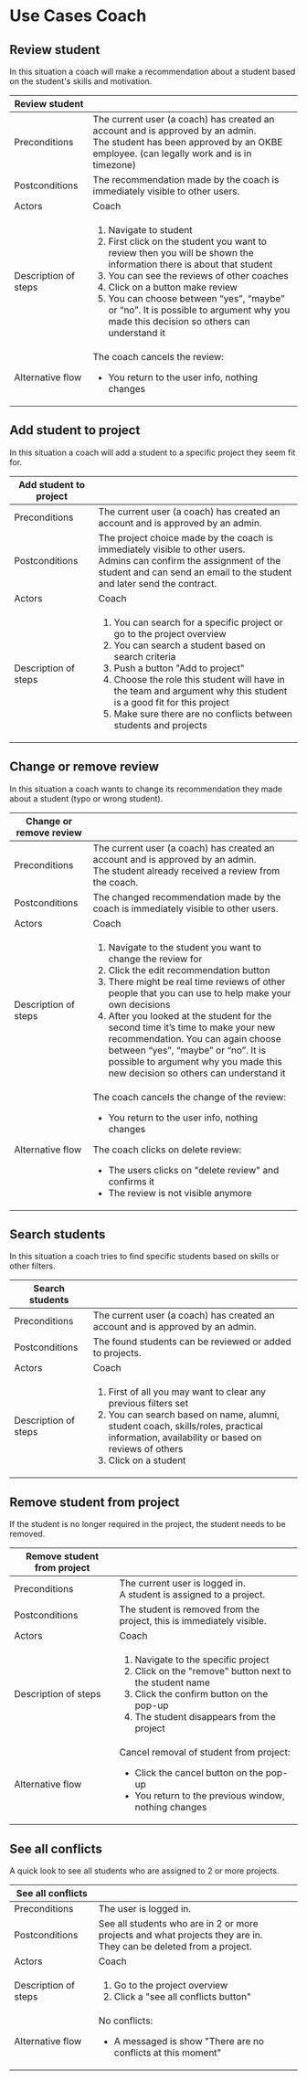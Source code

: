 # Use Cases Coach

## Review student

In this situation a coach will make a recommendation about a student based on the student's skills and motivation.

| Review student ||
| --- | --- |
| Preconditions | The current user (a coach) has created an account and is approved by an admin. <br> The student has been approved by an OKBE employee. (can legally work and is in timezone) |
| Postconditions | The recommendation made by the coach is immediately visible to other users.|
| Actors| Coach |
| Description of steps | <ol><li>Navigate to student</li><li>First click on the student you want to review then you will be shown the information there is about that student</li><li>You can see the reviews of other coaches</li><li>Click on a button make review</li><li>You can choose between “yes”, “maybe” or “no”. It is possible to argument why you made this decision so others can understand it</li></ol>|
| Alternative flow| The coach cancels the review: <ul> <li>You return to the user info, nothing changes</li> </ul> |

## Add student to project

In this situation a coach will add a student to a specific project they seem fit for.

| Add student to project ||
| --- | --- |
| Preconditions | The current user (a coach) has created an account and is approved by an admin. |
| Postconditions | The project choice made by the coach is immediately visible to other users. <br> Admins can confirm the assignment of the student and can send an email to the student and later send the contract. |
| Actors| Coach |
| Description of steps | <ol> <li> You can search for a specific project or go to the project overview </li> <li> You can search a student based on search criteria </li> <li> Push a button "Add to project"</li> <li>Choose the role this student will have in the team and argument why this student is a good fit for this project</li> <li>Make sure there are no conflicts between students and projects</li> </ol> |

## Change or remove review

In this situation a coach wants to change its recommendation they made about a student (typo or wrong student).

| Change or remove review ||
| --- | --- |
| Preconditions | The current user (a coach) has created an account and is approved by an admin. <br> The student already received a review from the coach. |
| Postconditions | The changed recommendation made by the coach is immediately visible to other users.|
| Actors| Coach |
| Description of steps | <ol> <li> Navigate to the student you want to change the review for</li> <li>Click the edit recommendation button </li> <li>There might be real time reviews of other people that you can use to help make your own decisions </li> <li>After you looked at the student for the second time it’s time to make your new recommendation. You can again choose between “yes”, “maybe” or “no”. It is possible to argument why you made this new decision so others can understand it</li> </ol> |
| Alternative flow| The coach cancels the change of the review: <ul> <li>You return to the user info, nothing changes</li> </ul> The coach clicks on delete review: <ul><li>The users clicks on "delete review" and confirms it</li><li>The review is not visible anymore</li></ul> |

## Search students

In this situation a coach tries to find specific students based on skills or other filters.

| Search students ||
| --- | --- |
| Preconditions | The current user (a coach) has created an account and is approved by an admin.|
| Postconditions | The found students can be reviewed or added to projects.|
| Actors| Coach |
| Description of steps | <ol> <li>First of all you may want to clear any previous filters set</li> <li>You can search based on name, alumni, student coach, skills/roles, practical information, availability or based on reviews of others </li> <li>Click on a student</li> </ol> |

## Remove student from project

If the student is no longer required in the project, the student needs to be removed.

| Remove student from project ||
| --- | --- |
| Preconditions | The current user is logged in. <br> A student is assigned to a project. |
| Postconditions | The student is removed from the project, this is immediately visible. |
| Actors| Coach |
| Description of steps | <ol><li>Navigate to the specific project</li><li>Click on the "remove" button next to the student name</li><li>Click the confirm button on the pop-up</li><li>The student disappears from the project</li></ol> |
| Alternative flow | Cancel removal of student from project:<ul><li>Click the cancel button on the pop-up</li><li>You return to the previous window, nothing changes</li></ul> |

## See all conflicts

A quick look to see all students who are assigned to 2 or more projects.

| See all conflicts ||
| --- | --- |
| Preconditions | The user is logged in. |
| Postconditions | See all students who are in 2 or more projects and what projects they are in. <br> They can be deleted from a project. |
| Actors| Coach |
| Description of steps | <ol><li>Go to the project overview</li><li>Click a "see all conflicts button"</li></ol> |
| Alternative flow | No conflicts: <ul><li>A messaged is show "There are no conflicts at this moment"</li></ul> |
